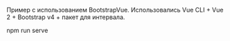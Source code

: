 Пример с использованием BootstrapVue. Использовались Vue CLI + Vue 2 + Bootstrap v4 + пакет для интервала. 

npm run serve

